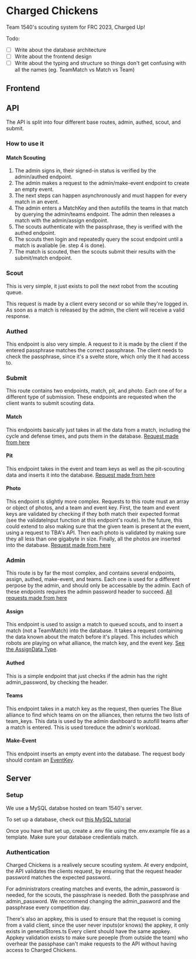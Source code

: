 # Charged Chickens

Team 1540's scouting system for FRC 2023, Charged Up!

Todo:
- [ ] Write about the database architecture
- [ ] Write about the frontend design
- [ ] Write about the typing and structure so things don't get confusing with all the names (eg. TeamMatch vs Match vs Team)

## Frontend

## API

The API is split into four different base routes, admin, authed, scout, and submit.

### How to use it

#### Match Scouting
1. The admin signs in, their signed-in status is verified by the admin/authed endpoint. 
2. The admin makes a request to the admin/make-event endpoint to create an empty event.
3. The next steps can happen asynchronously and must happen for every match in an event.
4. The admin enters a MatchKey and then autofills the teams in that match by querying the admin/teams endpoint. The admin then releases a match with the admin/assign endpoint.
5. The scouts authenticate with the passphrase, they is verified with the authed endpoint.
6. The scouts then login and repeatedly query the scout endpoint until a match is avaliable (ie. step 4 is done).
7. The match is scouted, then the scouts submit their results with the submit/match endpoint.

### Scout
This is very simple, it just exists to poll the next robot from the scouting queue.

This request is made by a client every second or so while they're logged in. As soon as a match is released by the admin, the client will receive a valid response.

### Authed
This endpoint is also very simple. A request to it is made by the client if the entered passphrase matches the correct passphrase. The client needs to check the passphrase, since it's a svelte store, which only the it had access to.

### Submit
This route contains two endpoints, match, pit, and photo. Each one of for a different type of submission. These endpoints are requested when the client wants to submit scouting data.

#### Match 
This endpoints basically just takes in all the data from a match, including the cycle and defense times, and puts them in the database. [Request made from here](/src/lib/components/match-scout-components/Submit.svelte)

#### Pit
This endpoint takes in the event and team keys as well as the pit-scouting data and inserts it into the database. [Request made from here](/src/lib/components/pit-scout-components/Submit.svelte)

#### Photo
This endpoint is slightly more complex. Requests to this route must an array or object of photos, and a team and event key. First, the team and event keys are validated by checking if they both match their expected format (see the validateInput function at this endpoint's route). In the future, this could extend to also making sure that the given team is present at the event, using a request to TBA's API. Then each photo is validated by making sure they all less than one gigabyte in size. Finally, all the photos are inserted into the database. [Request made from here](/src/routes/photo/+page.svelte)

### Admin
This route is by far the most complex, and contains several endpoints, assign, authed, make-event, and teams. Each one is used for a different perpose by the admin, and should only be accessable by the admin. Each of these endpoints requires the admin password header to succeed. [All requests made from here](/src/routes/admin-dashboard/+page.svlete)

#### Assign
This endpoint is used to assign a match to queued scouts, and to insert a match (not a TeamMatch) into the database. It takes a request containing the data known about the match before it's played. This includes which robots are playing on what alliance, the match key, and the event key. [See the AssignData Type](/src/lib/types.ts). 

#### Authed
This is a simple endpoint that just checks if the admin has the right admin_password, by checking the header.

#### Teams
This endpoint takes in a match key as the request, then queries The Blue alliance to find which teams on on the alliances, then returns the two lists of team_keys. This data is used by the admin dashboard to autofill teams after a match is entered. This is used toreduce the admin's workload.

#### Make-Event
This endpoint inserts an empty event into the database. The request body should contain an [EventKey](/src/lib/types.ts).

## Server

### Setup
We use a MySQL databse hosted on team 1540's server.

To set up a database, check out [this MySQL tutorial](https://dev.mysql.com/doc/mysql-getting-started/en/)

Once you have that set up, create a .env file using the .env.example file as a template. Make sure your database credientials match.

### Authentication
Charged Chickens is a realively secure scouting system. At every endpoint, the API validates the clients request, by ensuring that the request header password matches the expected password.

For administrators creating matches and events, the admin_password is needed, for the scouts, the passphrase is needed. Both the passphrase and admin_password. We recommend changing the admin_pasword and the passphrase every competition day.

There's also an appkey, this is used to ensure that the requset is coming from a valid client, since the user never inputs(or knows) the appkey, it only exists in generalStores.ts Every client should have the same appkey. Appkey validation exists to make sure peoeple (from outside the team) who overhear the passphase can't make requests to the API without having access to Charged Chickens.
